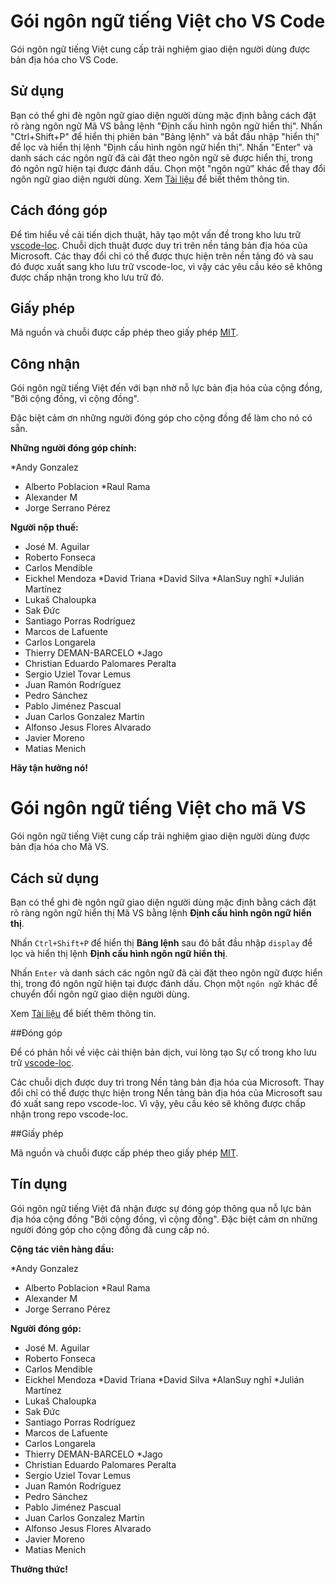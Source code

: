 # Gói ngôn ngữ tiếng Việt cho VS Code

 Gói ngôn ngữ tiếng Việt cung cấp trải nghiệm giao diện người dùng được bản địa hóa cho VS Code.

 ## Sử dụng

 Bạn có thể ghi đè ngôn ngữ giao diện người dùng mặc định bằng cách đặt rõ ràng ngôn ngữ Mã VS bằng lệnh "Định cấu hình ngôn ngữ hiển thị". 
 Nhấn "Ctrl+Shift+P" để hiển thị phiên bản "Bảng lệnh" và bắt đầu nhập "hiển thị" để lọc và hiển thị lệnh "Định cấu hình ngôn ngữ hiển thị".
 Nhấn "Enter" và danh sách các ngôn ngữ đã cài đặt theo ngôn ngữ sẽ được hiển thị, trong đó ngôn ngữ hiện tại được đánh dấu.  Chọn một "ngôn ngữ" khác để thay đổi ngôn ngữ giao diện người dùng.
 Xem [Tài liệu](https://go.microsoft.com/fwlink/?LinkId=761051) để biết thêm thông tin.

 ## Cách đóng góp

 Để tìm hiểu về cải tiến dịch thuật, hãy tạo một vấn đề trong kho lưu trữ [vscode-loc](https://github.com/microsoft/vscode-loc).
 Chuỗi dịch thuật được duy trì trên nền tảng bản địa hóa của Microsoft.  Các thay đổi chỉ có thể được thực hiện trên nền tảng đó và sau đó được xuất sang kho lưu trữ vscode-loc, vì vậy các yêu cầu kéo sẽ không được chấp nhận trong kho lưu trữ đó.

 ## Giấy phép

 Mã nguồn và chuỗi được cấp phép theo giấy phép [MIT](https://github.com/Microsoft/vscode-loc/blob/master/LICENSE.md).

 ## Công nhận

 Gói ngôn ngữ tiếng Việt đến với bạn nhờ nỗ lực bản địa hóa của cộng đồng, "Bởi cộng đồng, vì cộng đồng".

 Đặc biệt cảm ơn những người đóng góp cho cộng đồng để làm cho nó có sẵn.

 **Những người đóng góp chính:**

 *Andy Gonzalez
 * Alberto Poblacion
 *Raul Rama
 * Alexander M
 * Jorge Serrano Pérez


 **Người nộp thuế:**

 * José M. Aguilar
 * Roberto Fonseca
 * Carlos Mendible
 * Eickhel Mendoza
 *David Triana
 *David Silva
 *AlanSuy nghĩ
 *Julián Martínez
 * Lukaš Chaloupka
 * Sak Đức
 * Santiago Porras Rodríguez
 * Marcos de Lafuente
 * Carlos Longarela
 * Thierry DEMAN-BARCELO
 *Jago
 * Christian Eduardo Palomares Peralta
 * Sergio Uziel Tovar Lemus
 * Juan Ramón Rodríguez
 * Pedro Sánchez
 * Pablo Jiménez Pascual
 * Juan Carlos Gonzalez Martin
 * Alfonso Jesus Flores Alvarado
 * Javier Moreno
 * Matias Menich

 **Hãy tận hưởng nó!**


 # Gói ngôn ngữ tiếng Việt cho mã VS

 Gói ngôn ngữ tiếng Việt cung cấp trải nghiệm giao diện người dùng được bản địa hóa cho Mã VS.

 ## Cách sử dụng

 Bạn có thể ghi đè ngôn ngữ giao diện người dùng mặc định bằng cách đặt rõ ràng ngôn ngữ hiển thị Mã VS bằng lệnh **Định cấu hình ngôn ngữ hiển thị**.

 Nhấn `Ctrl+Shift+P` để hiển thị **Bảng lệnh** sau đó bắt đầu nhập `display` để lọc và hiển thị lệnh **Định cấu hình ngôn ngữ hiển thị**.

 Nhấn `Enter` và danh sách các ngôn ngữ đã cài đặt theo ngôn ngữ được hiển thị, trong đó ngôn ngữ hiện tại được đánh dấu.  Chọn một `ngôn ngữ` khác để chuyển đổi ngôn ngữ giao diện người dùng.

 Xem [Tài liệu](https://go.microsoft.com/fwlink/?LinkId=761051) để biết thêm thông tin.

 ##Đóng góp

 Để có phản hồi về việc cải thiện bản dịch, vui lòng tạo Sự cố trong kho lưu trữ [vscode-loc](https://github.com/microsoft/vscode-loc).

 Các chuỗi dịch được duy trì trong Nền tảng bản địa hóa của Microsoft.  Thay đổi chỉ có thể được thực hiện trong Nền tảng bản địa hóa của Microsoft sau đó xuất sang repo vscode-loc.  Vì vậy, yêu cầu kéo sẽ không được chấp nhận trong repo vscode-loc.

 ##Giấy phép

 Mã nguồn và chuỗi được cấp phép theo giấy phép [MIT](https://github.com/Microsoft/vscode-loc/blob/master/LICENSE.md).

 ## Tín dụng

 Gói ngôn ngữ tiếng Việt đã nhận được sự đóng góp thông qua nỗ lực bản địa hóa cộng đồng "Bởi cộng đồng, vì cộng đồng".  Đặc biệt cảm ơn những người đóng góp cho cộng đồng đã cung cấp nó.

 **Cộng tác viên hàng đầu:**

 *Andy Gonzalez
 * Alberto Poblacion
 *Raul Rama
 * Alexander M
 * Jorge Serrano Pérez

 **Người đóng góp:**

 * José M. Aguilar
 * Roberto Fonseca
 * Carlos Mendible
 * Eickhel Mendoza
 *David Triana
 *David Silva
 *AlanSuy nghĩ
 *Julián Martínez
 * Lukaš Chaloupka
 * Sak Đức
 * Santiago Porras Rodríguez
 * Marcos de Lafuente
 * Carlos Longarela
 * Thierry DEMAN-BARCELO
 *Jago
 * Christian Eduardo Palomares Peralta
 * Sergio Uziel Tovar Lemus
 * Juan Ramón Rodríguez
 * Pedro Sánchez
 * Pablo Jiménez Pascual
 * Juan Carlos Gonzalez Martin
 * Alfonso Jesus Flores Alvarado
 * Javier Moreno
 * Matias Menich

 **Thưởng thức!**